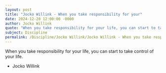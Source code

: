 ```yaml
---
layout: post
title: "Jocko Willink - When you take responsibility for your"
date: 2024-12-28 12:00:00 -0000
author: Jocko Willink
quote: "When you take responsibility for your life, you can start to take control of your life."
subject: Discipline
permalink: /Discipline/Jocko Willink/Jocko Willink - When you take responsibility for your
---
```


When you take responsibility for your life, you can start to take control of your life.

- Jocko Willink
